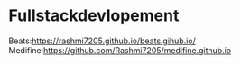 # Fullstackdevlopement
Beats:https://rashmi7205.github.io/beats.gihub.io/
Medifine:https://github.com/Rashmi7205/medifine.github.io
